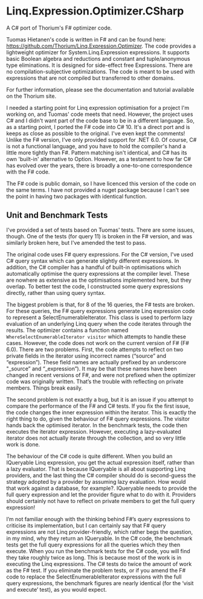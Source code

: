 # Linq.Expression.Optimizer.CSharp
A C# port of Thorium's F# optimizer code.

Tuomas Hietanen's code is written in F# and can be found here: https://github.com/Thorium/Linq.Expression.Optimizer.  The code provides a lightweight optimizer for System.Linq.Expression expressions. It supports basic Boolean algebra and reductions and constant and tuple/anonymous type eliminations. It is designed for side-effect free Expressions. There are no compilation-subjective optimizations. The code is meant to be used with expressions that are not compiled but transferred to other domains.

For further information, please see the documentation and tutorial available on the Thorium site.

I needed a starting point for Linq expression optimisation for a project I'm working on, and Tuomas' code meets that need. However, the project uses C# and I didn't want part of the code base to be in a different language. So, as a starting point, I ported the F# code into C# 10. It's a direct port and is keeps as close as possible to the original.  I've even kept the comments!  Unlike the F# version, I've only provided support for .NET 6.0.  Of course, C# is not a functional language, and you have to hold the compiler's hand a little more tightly than F#.  Pattern matching isn't identical, and C# has its own 'built-in' alternative to Option. However, as a testament to how far C# has evolved over the years, there is broadly a one-to-one correspondence with the F# code.

The F# code is public domain, so I have licenced this version of the code on the same terms.  I have not provided a nuget package because I can't see the point in having two packages with identical function.

## Unit and Benchmark Tests
I've provided a set of tests based on Tuomas' tests. There are some issues, though. One of the tests (for query 11) is broken in the F# version, and was similarly broken here, but I've amended the test to pass. 

The original code uses F# query expressions. For the C# version, I've used C# query syntax which can generate slightly different expressions.  In addition, the C# compiler has a handful of built-in optimisations which automatically optimise the query expressions at the compiler level.  These are nowhere as extensive as the optimisations implemented here, but they overlap.  To better test the code, I constructed some query expressions directly, rather than using query syntax.

The biggest problem is that, for 8 of the 16 queries, the F# tests are broken.  For these queries, the F# query expressions generate Linq expression code to represent a SelectEnumerableIterator. This class is used to perform lazy evaluation of an underlying Linq query when the code iterates through the results.  The optimizer contains a function named ``WhereSelectEnumerableIterator visitor`` which attempts to handle these cases.  However, the code does not work on the current version of F# (F# 6.0).  There are two problems.  First, the code attempts to reflect on two private fields in the iterator using incorrect names (“source” and “expression”).  These field names are actually prefixed by an underscore "\_source” and “\_expression”).  It may be that these names have been changed in recent versions of F#, and were not prefixed when the optimizer code was originally written.  That’s the trouble with reflecting on private members.  Things break easily.

The second problem is not exactly a bug, but it is an issue if you attempt to compare the performance of the F# and C# tests.  If you fix the first issue, the code changes the inner expression within the iterator.  This is exactly the right thing to do, given the behaviour of F# query expressions.  The visitor hands back the optimised iterator.  In the benchmark tests, the code then executes the iterator expression.  However, executing a lazy-evaluated iterator does not actually iterate through the collection, and so very little work is done.

The behaviour of the C# code is quite different.  When you build an IQueryable<T> Linq expression, you get the actual expression itself, rather than a lazy evaluator.  That is because IQueryable<T> is all about supporting Linq providers, and the last thing the C# compiler should do is second-guess the strategy adopted by a provider by assuming lazy evaluation.  How would that work against a database, for example?.  IQueryable<T> needs to provide the full query expression and let the provider figure what to do with it.  Providers should certainly not have to reflect on private members to get the full query expression!  
  
I’m not familiar enough with the thinking behind F#’s query expressions to criticise its implementation, but I can certainly say that F# query expressions are not Linq provider-friendly, which rather begs the question, in my mind, why they return an IQueryable<T>.
In the C# code, the benchmark tests get the full query expressions for all the queries which they then execute.  When you run the benchmark tests for the C# code, you will find they take roughly twice as long. This is because most of the work is in executing the Linq expressions.  The C# tests do twice the amount of work as the F# test.  If you eliminate the problem tests, or if you amend the F# code to replace the SelectEnumerableIterator expressions with the full query expressions, the benchmark figures are nearly identical (for the ‘visit and execute’ test), as you would expect.

